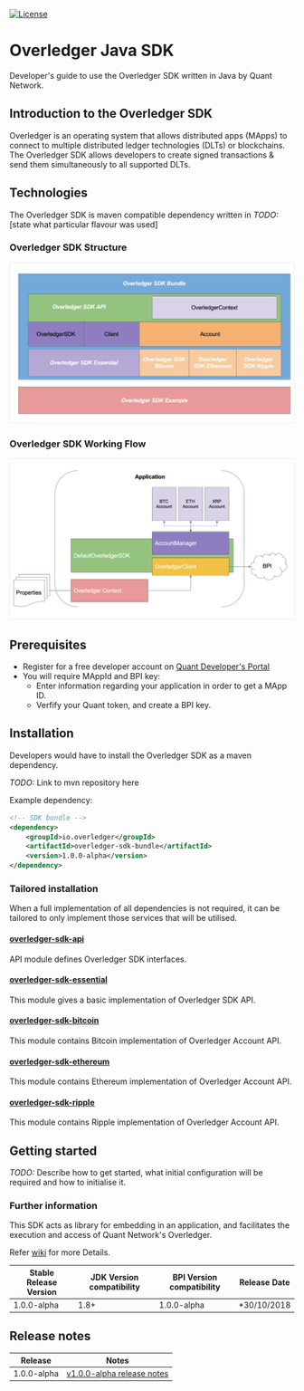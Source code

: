 [![License](https://img.shields.io/badge/License-Apache%202.0-blue.svg)](https://opensource.org/licenses/Apache-2.0)

# Overledger Java SDK

Developer's guide to use the Overledger SDK written in Java by Quant Network.

## Introduction to the Overledger SDK

Overledger is an operating system that allows distributed apps (MApps) to connect to multiple distributed ledger technologies (DLTs) or blockchains. The Overledger SDK allows developers to create signed transactions & send them simultaneously to all supported DLTs.

## Technologies

The Overledger SDK is maven compatible dependency written in _TODO:_ [state what particular flavour was used]

### Overledger SDK Structure

![Project Layer](./docs/sdk_layer.png)

### Overledger SDK Working Flow

![Project Flow](./docs/sdk_flow.png)

## Prerequisites

- Register for a free developer account on [Quant Developer's Portal](https://developer.quant.network)
- You will require MAppId and BPI key:
  - Enter information regarding your application in order to get a MApp ID.
  - Verfify your Quant token, and create a BPI key.

## Installation

Developers would have to install the Overledger SDK as a maven dependency.

_TODO:_ Link to mvn repository here

Example dependency:

```xml
<!-- SDK bundle -->
<dependency>
    <groupId>io.overledger</groupId>
    <artifactId>overledger-sdk-bundle</artifactId>
    <version>1.0.0-alpha</version>
</dependency>
```

### Tailored installation

When a full implementation of all dependencies is not required, it can be tailored to only implement those services that will be utilised.

#### [overledger-sdk-api](./overledger-sdk-api/README.md)

API module defines Overledger SDK interfaces.

#### [overledger-sdk-essential](./overledger-sdk-essential/README.md)

This module gives a basic implementation of Overledger SDK API.

#### [overledger-sdk-bitcoin](./overledger-sdk-bitcoin/README.md)

This module contains Bitcoin implementation of Overledger Account API.

#### [overledger-sdk-ethereum](./overledger-sdk-ethereum/README.md)

This module contains Ethereum implementation of Overledger Account API.

#### [overledger-sdk-ripple](./overledger-sdk-ripple/README.md)

This module contains Ripple implementation of Overledger Account API.

## Getting started

_TODO:_ Describe how to get started, what initial configuration will be required and how to initialise it.

### Further information

This SDK acts as library for embedding in an application, and facilitates the execution and access of Quant Network's Overledger.

Refer [wiki](https://github.com/quantnetwork/overledger-sdk-java/wiki) for more Details.

| Stable Release Version | JDK Version compatibility | BPI Version compatibility | Release Date |
| ---------------------- | ------------------------- | ------------------------- | ------------ |
| 1.0.0-alpha            | 1.8+                      | 1.0.0-alpha               | \*30/10/2018 |

## Release notes

| Release       |                        Notes                                     |
| ------------- | :--------------------------------------------------------------: |
| 1.0.0-alpha   | [v1.0.0-alpha release notes](docs/release_v1.0.0-alpha_notes.md) |
